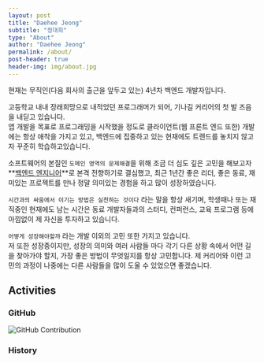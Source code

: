 ```yaml
---
layout: post
title: "Daehee Jeong"
subtitle: "정대희"
type: "About"
author: "Daehee Jeong"
permalink: /about/
post-header: true
header-img: img/about.jpg
---
```


현재는 무직인(다음 회사의 출근을 앞두고 있는) 4년차 백엔드 개발자입니다.

고등학교 내내 장래희망으로 내적었던 프로그래머가 되어, 기나길 커리어의 첫 발 즈음을 내딛고 있습니다.  
앱 개발을 목표로 프로그래밍을 시작했을 정도로 클라이언트(웹 프론트 엔드 또한) 개발에는 항상 애착을 가지고 있고, 백엔드에 집중하고 있는 현재에도 트렌드를 놓치지 않고자 꾸준히 학습하고있습니다.

소프트웨어의 본질인 `도메인 영역의 문제해결`을 위해 조금 더 심도 깊은 고민을 해보고자 **[백엔드 엔지니어](#)**로 본격 전향하기로 결심했고, 최근 1년간 좋은 리더, 좋은 동료, 재미있는 프로젝트를 만나 정말 의미있는 경험을 하고 많이 성장하였습니다.

`시간과의 싸움에서 이기는 방법은 실천하는 것이다` 라는 말을 항상 새기며, 학생때나 또는 재직중인 현재에도 남는 시간은 동료 개발자들과의 스터디, 컨퍼런스, 교육 프로그램 등에 아낌없이 제 자신을 투자하고 있습니다.

`어떻게 성장해야할까` 라는 개발 이외의 고민 또한 가지고 있습니다.  
저 또한 성장중이지만, 성장의 의미와 여러 사람들 마다 각기 다른 상황 속에서 어떤 길을 찾아가야 할지, 가장 좋은 방법이 무엇일지를 항상 고민합니다. 제 커리어와 이런 고민의 과정이 나중에는 다른 사람들을 많이 도울 수 있었으면 좋겠습니다.

## Activities

### GitHub
![GitHub Contribution](https://ghchart.rshah.org/daeheejeong)

### History

<br />